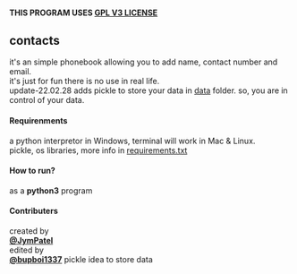 #### THIS PROGRAM USES [GPL V3 LICENSE](../../LICENSE)

## contacts
it's an simple phonebook allowing you to add name, contact number and email.  
it's just for fun there is no use in real life.    
update-22.02.28 adds pickle to store your data in [data](data/) folder. so, you are in control of your data.  

#### Requirenments
a python interpretor in Windows, terminal will work in Mac & Linux.  
pickle, os libraries, more info in [requirements.txt](docs/requirements.txt)

#### How to run?
as a **python3** program  

#### Contributers
created by  
[**@JymPatel**](https://github.com/JymPatel)  
edited by  
[**@bupboi1337**](https://github.com/bupboi1337) pickle idea to store data
